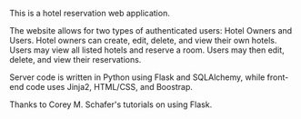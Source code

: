 This is a hotel reservation web application.

The website allows for two types of authenticated users: Hotel Owners and Users. Hotel owners can create, edit, delete, and view their own hotels. Users may view all listed hotels and reserve a room. Users may then edit, delete, and view their reservations.

Server code is written in Python using Flask and SQLAlchemy, while front-end code uses Jinja2, HTML/CSS, and Boostrap.

Thanks to Corey M. Schafer's tutorials on using Flask.
